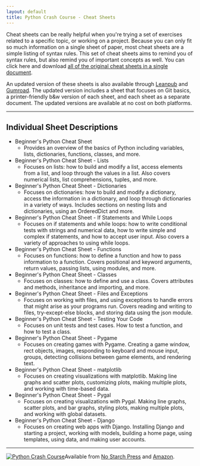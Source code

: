 ```yaml
---
layout: default
title: Python Crash Course - Cheat Sheets
---
```


Cheat sheets can be really helpful when you're trying a set of exercises related to a specific topic, or working on a project. Because you can only fit so much information on a single sheet of paper, most cheat sheets are a simple listing of syntax rules. This set of cheat sheets aims to remind you of syntax rules, but also remind you of important concepts as well. You can click here and download [all of the original cheat sheets in a single document](https://github.com/ehmatthes/pcc/releases/download/v1.0.0/beginners_python_cheat_sheet_pcc_all.pdf).

An updated version of these sheets is also available through [Leanpub](https://leanpub.com/beginners-python-cheat-sheets/) and [Gumroad](https://gum.co/python-cheat-sheets/). The updated version includes a sheet that focuses on Git basics, a printer-friendly b&w version of each sheet, and each sheet as a separate document. The updated versions are available at no cost on both platforms.

- - -

Individual Sheet Descriptions
---

- Beginner's Python Cheat Sheet
    - Provides an overview of the basics of Python including variables, lists, dictionaries, functions, classes, and more.
- Beginner's Python Cheat Sheet - Lists
    - Focuses on lists: how to build and modify a list, access elements from a list, and loop through the values in a list. Also covers numerical lists, list comprehensions, tuples, and more.
- Beginner's Python Cheat Sheet - Dictionaries
    - Focuses on dictionaries: how to build and modify a dictionary, access the information in a dictionary, and loop through dictionaries in a variety of ways. Includes sections on nesting lists and dictionaries, using an OrderedDict and more.
- Beginner's Python Cheat Sheet - If Statements and While Loops
    - Focuses on if statements and while loops: how to write conditional tests with strings and numerical data, how to write simple and complex if statements, and how to accept user input. Also covers a variety of approaches to using while loops.
- Beginner's Python Cheat Sheet - Functions
    - Focuses on functions: how to define a function and how to pass information to a function. Covers positional and keyword arguments, return values, passing lists, using modules, and more.
- Beginner's Python Cheat Sheet - Classes
    - Focuses on classes: how to define and use a class. Covers attributes and methods, inheritance and importing, and more.
- Beginner's Python Cheat Sheet - Files and Exceptions
    - Focuses on working with files, and using exceptions to handle errors that might arise as your programs run. Covers reading and writing to files, try-except-else blocks, and storing data using the json module.
- Beginner's Python Cheat Sheet - Testing Your Code
    - Focuses on unit tests and test cases. How to test a function, and how to test a class.
- Beginner's Python Cheat Sheet - Pygame
    - Focuses on creating games with Pygame. Creating a game window, rect objects, images, responding to keyboard and mouse 
input, groups, detecting collisions between game elements, and rendering text.
- Beginner's Python Cheat Sheet - matplotlib
    - Focuses on creating visualizations with matplotlib. Making line graphs and scatter plots, customizing plots, making multiple plots, and working with time-based data.
- Beginner's Python Cheat Sheet - Pygal
    - Focuses on creating visualizations with Pygal. Making line graphs, scatter plots, and bar graphs, styling plots, making multiple plots, and working with global datasets.
- Beginner's Python Cheat Sheet - Django
    - Focuses on creating web apps with Django. Installing Django and starting a project, working with models, building a home page, using templates, using data, and making user accounts.
    
- - -

[![Python Crash Course](../images/cover.jpg)](http://nostarchpress.com/pythoncrashcourse)Available from [No Starch Press](http://nostarchpress.com/pythoncrashcourse) and [Amazon](http://www.amazon.com/Python-Crash-Course-Project-Based-Introduction/dp/1593276036).
